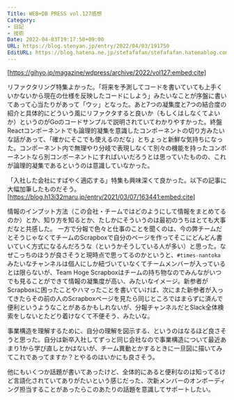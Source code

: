 ```yaml
---
Title: WEB+DB PRESS vol.127感想
Category:
- 日記
- 技術
Date: 2022-04-03T19:17:50+09:00
URL: https://blog.stenyan.jp/entry/2022/04/03/191750
EditURL: https://blog.hatena.ne.jp/stefafafan/stefafafan.hatenablog.com/atom/entry/13574176438079465261
---
```


[https://gihyo.jp/magazine/wdpress/archive/2022/vol127:embed:cite]

リファクタリング特集よかった。「将来を予測してコードを書いていても上手くいかないから現在の仕様を反映したコードにしよう」みたいなことが序盤に書いてあって心当たりがあって「ウッ」となった。あと7つの凝集度と7つの結合度の紹介と具体的にどういう風にリファクタすると良いか（もしくはしなくてよいか）というのがGoのコードサンプルで説明されていてわかりやすかった。終盤Reactコンポーネントでも論理的凝集を意識したコンポーネントの切り方みたいな話があって、「確かにそこでも使えるのだな」とちょっと新鮮な気持ちになった。コンポーネント内で無理やり分岐で表現しなくて別々の機能を持ったコンポーネントなら別コンポーネントにすればいいだろうとは思っていたものの、これが論理的凝集であるというのは意識していなかった。

「入社した会社にすばやく適応する」特集も興味深くて良かった。以下の記事に大幅加筆したものだそう。
[https://blog.h13i32maru.jp/entry/2021/03/07/163441:embed:cite]

情報のインプット方法（この会社・チームではどのようにして情報をまとめてるのか）とか、知り方を知るとか、たしかにそういうのは最初のうちはとても大事だなと共感した。
一方で分報で色々と仕事のことを聞くのは、今の弊チームだとそうじゃなくてチームのScrapboxで自分のページを作ってそこにどんどん書いていく方式になるんだろうな（というかそうしている人が多い）と思った。なぜこっちのほうが良さそうと現時点で思ってるのかというと、<code>#times-nantoka</code> みたいなチャンネルは個人にしか紐づいていなくてチームメンバーが入っているとは限らないが、Team Hoge Scrapboxはチームの持ち物なのでみんながいつでも見ることができて情報の凝集度が高い、みたいなイメージ。新参者がScrapboxに困ったことやハマったことを書いていけば、次にまた新参者が入ってきたらその前の人のScrapboxページを見たら同じところではまらずに済んで便利というようなことがあるかもしれないが、分報チャンネルだとSlack全体検索をしないとたどり着けなくて不便そう、みたいな。

事業構造を理解するために、自分の理解を図示する、というのはなるほど良さそうと思った。自分は新卒入社してずっと同じ会社なので事業構造について最近あまり1から学び直しとかはないが、チーム異動とかするときに一旦図に描いてみてこれであってますか？とやるのはいかにも良さそう。

他にもいくつか話題が書いてあったけど、全体的にあると便利なのは知ってるけど言語化されていてありがたいという感じだった、次新メンバーのオンボーディング担当することがあったらこのあたりの話題を意識してサポートしたい。


